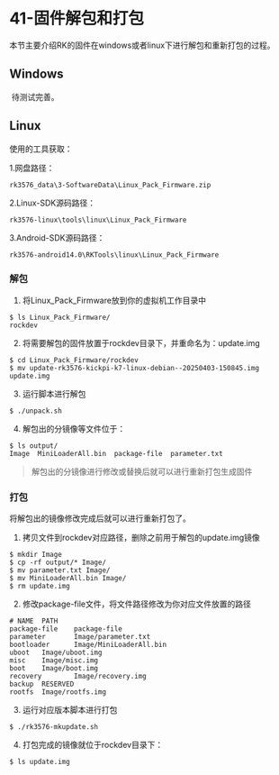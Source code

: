 # 41-固件解包和打包

​	本节主要介绍RK的固件在windows或者linux下进行解包和重新打包的过程。

## Windows

​	待测试完善。

## Linux

使用的工具获取：

1.网盘路径：

```
rk3576_data\3-SoftwareData\Linux_Pack_Firmware.zip
```

2.Linux-SDK源码路径：

```
rk3576-linux\tools\linux\Linux_Pack_Firmware
```

3.Android-SDK源码路径：

```
rk3576-android14.0\RKTools\linux\Linux_Pack_Firmware
```

### 解包

1. 将Linux_Pack_Firmware放到你的虚拟机工作目录中

```shell
$ ls Linux_Pack_Firmware/
rockdev
```

2. 将需要解包的固件放置于rockdev目录下，并重命名为：update.img

```shell
$ cd Linux_Pack_Firmware/rockdev
$ mv update-rk3576-kickpi-k7-linux-debian--20250403-150845.img update.img
```

3. 运行脚本进行解包

```shell
$ ./unpack.sh
```

4. 解包出的分镜像等文件位于：

```shell
$ ls output/
Image  MiniLoaderAll.bin  package-file  parameter.txt
```

> 解包出的分镜像进行修改或替换后就可以进行重新打包生成固件

### 打包

将解包出的镜像修改完成后就可以进行重新打包了。

1. 拷贝文件到rockdev对应路径，删除之前用于解包的update.img镜像

```shell
$ mkdir Image
$ cp -rf output/* Image/
$ mv parameter.txt Image/
$ mv MiniLoaderAll.bin Image/
$ rm update.img
```

2. 修改package-file文件，将文件路径修改为你对应文件放置的路径

```
# NAME  PATH
package-file    package-file
parameter       Image/parameter.txt
bootloader      Image/MiniLoaderAll.bin
uboot   Image/uboot.img
misc    Image/misc.img
boot    Image/boot.img
recovery        Image/recovery.img
backup  RESERVED
rootfs  Image/rootfs.img
```

3. 运行对应版本脚本进行打包

```shell
$ ./rk3576-mkupdate.sh
```

4. 打包完成的镜像就位于rockdev目录下：

```shell
$ ls update.img
```


